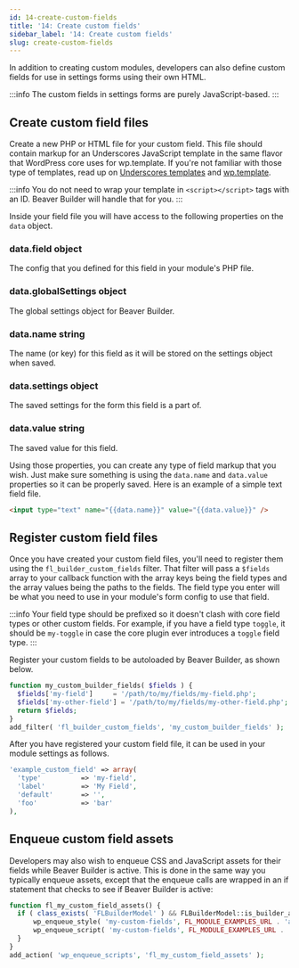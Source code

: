 ```yaml
---
id: 14-create-custom-fields
title: '14: Create custom fields'
sidebar_label: '14: Create custom fields'
slug: create-custom-fields
---
```


In addition to creating custom modules, developers can also define custom
fields for use in settings forms using their own HTML.

:::info
The custom fields in settings forms are purely JavaScript-based.
:::

## Create custom field files

Create a new PHP or HTML file for your custom field. This file should contain
markup for an Underscores JavaScript template in the same flavor that
WordPress core uses for wp.template. If you're not familiar with those type of
templates, read up on [Underscores templates](http://underscorejs.org/#template) and
[wp.template](https://codex.wordpress.org/Javascript_Reference/wp.template).

:::info
You do not need to wrap your template in `<script></script>` tags
with an ID. Beaver Builder will handle that for you.
:::

Inside your field file you will have access to the following properties on the
`data` object.

### data.field object  
The config that you defined for this field in your module's PHP file.

### data.globalSettings object  
The global settings object for Beaver Builder.

### data.name string  
The name (or key) for this field as it will be stored on the settings object
when saved.

### data.settings object  
The saved settings for the form this field is a part of.

### data.value string  
The saved value for this field.

Using those properties, you can create any type of field markup that you wish.
Just make sure something is using the `data.name` and `data.value` properties
so it can be properly saved. Here is an example of a simple text field file.

```html
<input type="text" name="{{data.name}}" value="{{data.value}}" />
```

## Register custom field files

Once you have created your custom field files, you'll need to register them
using the `fl_builder_custom_fields` filter. That filter will pass a `$fields`
array to your callback function with the array keys being the field types and
the array values being the paths to the fields. The field type you enter will
be what you need to use in your module's form config to use that field.

:::info
Your field type should be prefixed so it doesn't clash with core
field types or other custom fields. For example, if you have a field type
`toggle`, it should be `my-toggle` in case the core plugin ever introduces a
`toggle` field type.
:::

Register your custom fields to be autoloaded by Beaver Builder, as shown
below.

```php
function my_custom_builder_fields( $fields ) {
  $fields['my-field'] 	  = '/path/to/my/fields/my-field.php';
  $fields['my-other-field'] = '/path/to/my/fields/my-other-field.php';
  return $fields;
}
add_filter( 'fl_builder_custom_fields', 'my_custom_builder_fields' );
```

After you have registered your custom field file, it can be used in your
module settings as follows.

```php
'example_custom_field' => array(
  'type'          => 'my-field',
  'label'         => 'My Field',
  'default'       => '',
  'foo'           => 'bar'       
),
```

## Enqueue custom field assets

Developers may also wish to enqueue CSS and JavaScript assets for their fields
while Beaver Builder is active. This is done in the same way you typically
enqueue assets, except that the enqueue calls are wrapped in an if statement
that checks to see if Beaver Builder is active:

```php
function fl_my_custom_field_assets() {
  if ( class_exists( 'FLBuilderModel' ) && FLBuilderModel::is_builder_active() ) {
      wp_enqueue_style( 'my-custom-fields', FL_MODULE_EXAMPLES_URL . 'assets/css/fields.css', array(), '' );
      wp_enqueue_script( 'my-custom-fields', FL_MODULE_EXAMPLES_URL . 'assets/js/fields.js', array(), '', true );
  }
}
add_action( 'wp_enqueue_scripts', 'fl_my_custom_field_assets' );
```
